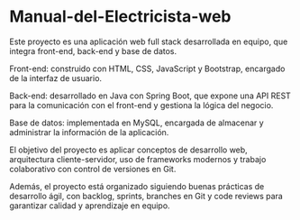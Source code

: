 # Manual-del-Electricista-web
Este proyecto es una aplicación web full stack desarrollada en equipo, que integra front-end, back-end y base de datos.

Front-end: construido con HTML, CSS, JavaScript y Bootstrap, encargado de la interfaz de usuario.

Back-end: desarrollado en Java con Spring Boot, que expone una API REST para la comunicación con el front-end y gestiona la lógica del negocio.

Base de datos: implementada en MySQL, encargada de almacenar y administrar la información de la aplicación.

El objetivo del proyecto es aplicar conceptos de desarrollo web, arquitectura cliente-servidor, uso de frameworks modernos y trabajo colaborativo con control de versiones en Git.

Además, el proyecto está organizado siguiendo buenas prácticas de desarrollo ágil, con backlog, sprints, branches en Git y code reviews para garantizar calidad y aprendizaje en equipo.
